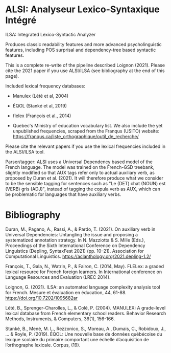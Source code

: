 # ALSI: Analyseur Lexico-Syntaxique Intégré

ILSA: Integrated Lexico-Syntactic Analyzer

Produces classic readability features and more advanced psycholinguistic features, including POS surprisal and dependency-tree based syntactic features.

This is a complete re-write of the pipeline described Loignon (2021). Please cite the 2021 paper if you use ALSI/ILSA (see bibliography at the end of this page).

Included lexical frequency databases:

-   Manulex (Lété et al, 2004)

-   ÉQOL (Stanké et al, 2019)

-   flelex (François et al., 2014)

-   Quebec's Ministry of education vocabulary list. We also include the yet unpublished frequencies, scraped from the Franqus (USITO) website: <https://franqus.ca/liste_orthographique/outil_de_recherche/>

Please cite the relevant papers if you use the lexical frequencies included in the ALSI/ILSA tool.

Parser/tagger: ALSI uses a Universal Dependency based model of the French language. The model was trained on the French-GSD treebank, slightly modified so that AUX tags refer only to actual auxiliary verb, as proposed by Duran et al. (2021). It will therefore produce what we consider to be the sensible tagging for sentences such as "Le (DET) chat (NOUN) est (VERB) gris (ADJ)", instead of tagging the copula verb as AUX, which can be problematic for languages that have auxiliary verbs.

# Bibliography

Duran, M., Pagano, A., Rassi, A., & Pardo, T. (2021). On auxiliary verb in Universal Dependencies: Untangling the issue and proposing a systematized annotation strategy. In N. Mazziotta & S. Mille (Eds.), Proceedings of the Sixth International Conference on Dependency Linguistics (Depling, SyntaxFest 2021) (pp. 10–21). Association for Computational Linguistics. <https://aclanthology.org/2021.depling-1.2/>

François, T., Gala, N., Watrin, P., & Fairon, C. (2014, May). FLELex: a graded lexical resource for French foreign learners. In International conference on Language Resources and Evaluation (LREC 2014).

Loignon, G. (2021). ILSA: an automated language complexity analysis tool for French. Mesure et évaluation en éducation, 44, 61-88. <https://doi.org/10.7202/1095682ar>

Lété, B., Sprenger-Charolles, L., & Colé, P. (2004). MANULEX: A grade-level lexical database from French elementary school readers. Behavior Research Methods, Instruments, & Computers, 36(1), 156-166.

Stanké, B., Mené, M. L., Rezzonico, S., Moreau, A., Dumais, C., Robidoux, J., ... & Royle, P. (2019). ÉQOL: Une nouvelle base de données québécoise du lexique scolaire du primaire comportant une échelle d’acquisition de l’orthographe lexicale. Corpus, (19).
